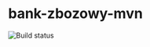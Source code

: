 # bank-zbozowy-mvn
![Build status](https://travis-ci.com/agatabaczkiewicz/bank-zbozowy-mvn.svg?branch=main)
